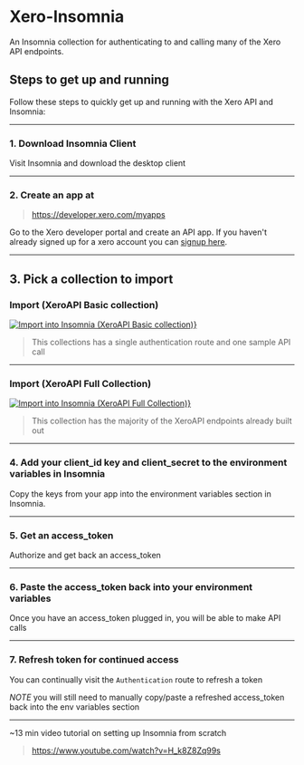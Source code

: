 # Xero-Insomnia
An Insomnia collection for authenticating to and calling many of the Xero API endpoints.

## Steps to get up and running
Follow these steps to quickly get up and running with the Xero API and Insomnia:

---

### 1. Download Insomnia Client
Visit Insomnia and download the desktop client

---

### 2. Create an app at
> https://developer.xero.com/myapps

Go to the Xero developer portal and create an API app. If you haven't already signed up for a xero account you can [signup here](https://www.xero.com/signup/api/).

----

## 3. Pick a collection to import

### **Import (XeroAPI Basic collection)**
[![Import into Insomnia (XeroAPI Basic collection)}](https://insomnia.rest/images/run.svg)](https://insomnia.rest/run/?label=Insomnia%20(Basic)&uri=https%3A%2F%2Fraw.githubusercontent.com%2FSerKnight%2FXero-Insomnia%2Fmaster%2FInsomnia_basic.json)
> This collections has a single authentication route and one sample API call

---

### **Import (XeroAPI Full Collection)**
[![Import into Insomnia (XeroAPI Full Collection)}](https://insomnia.rest/images/run.svg)](https://insomnia.rest/run/?label=Xero%20API%20(Full)&uri=https%3A%2F%2Fraw.githubusercontent.com%2FSerKnight%2FXero-Insomnia%2Fmaster%2FInsomnia_full.json)
> This collection has the majority of the XeroAPI endpoints already built out

---

### 4. Add your client_id key and client_secret to the environment variables in Insomnia
Copy the keys from your app into the environment variables section in Insomnia.

---

### 5. Get an access_token
Authorize and get back an access_token

---

### 6. Paste the access_token back into your environment variables
Once you have an access_token plugged in, you will be able to make API calls

---
### 7. Refresh token for continued access
You can continually visit the `Authentication` route to refresh a token

*NOTE* you will still need to manually copy/paste a refreshed access_token back into the env variables section

---
~13 min video tutorial on setting up Insomnia from scratch
> https://www.youtube.com/watch?v=H_k8Z8Zq99s